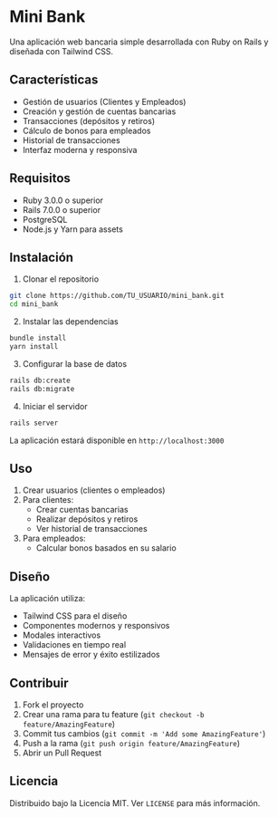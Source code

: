 # Mini Bank

Una aplicación web bancaria simple desarrollada con Ruby on Rails y diseñada con Tailwind CSS.

## Características

- Gestión de usuarios (Clientes y Empleados)
- Creación y gestión de cuentas bancarias
- Transacciones (depósitos y retiros)
- Cálculo de bonos para empleados
- Historial de transacciones
- Interfaz moderna y responsiva

## Requisitos

- Ruby 3.0.0 o superior
- Rails 7.0.0 o superior
- PostgreSQL
- Node.js y Yarn para assets

## Instalación

1. Clonar el repositorio
```bash
git clone https://github.com/TU_USUARIO/mini_bank.git
cd mini_bank
```

2. Instalar las dependencias
```bash
bundle install
yarn install
```

3. Configurar la base de datos
```bash
rails db:create
rails db:migrate
```

4. Iniciar el servidor
```bash
rails server
```

La aplicación estará disponible en `http://localhost:3000`

## Uso

1. Crear usuarios (clientes o empleados)
2. Para clientes:
   - Crear cuentas bancarias
   - Realizar depósitos y retiros
   - Ver historial de transacciones
3. Para empleados:
   - Calcular bonos basados en su salario

## Diseño

La aplicación utiliza:
- Tailwind CSS para el diseño
- Componentes modernos y responsivos
- Modales interactivos
- Validaciones en tiempo real
- Mensajes de error y éxito estilizados

## Contribuir

1. Fork el proyecto
2. Crear una rama para tu feature (`git checkout -b feature/AmazingFeature`)
3. Commit tus cambios (`git commit -m 'Add some AmazingFeature'`)
4. Push a la rama (`git push origin feature/AmazingFeature`)
5. Abrir un Pull Request

## Licencia

Distribuido bajo la Licencia MIT. Ver `LICENSE` para más información.
